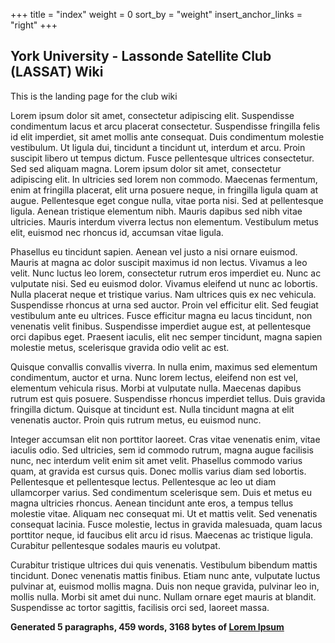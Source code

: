 +++
title = "index"
weight = 0
sort_by = "weight"
insert_anchor_links = "right"
+++
## York University - Lassonde Satellite Club (LASSAT) Wiki
This is the landing page for the club wiki



Lorem ipsum dolor sit amet, consectetur adipiscing elit. Suspendisse condimentum lacus et arcu placerat consectetur. Suspendisse fringilla felis id elit imperdiet, sit amet mollis ante consequat. Duis condimentum molestie vestibulum. Ut ligula dui, tincidunt a tincidunt ut, interdum et arcu. Proin suscipit libero ut tempus dictum. Fusce pellentesque ultrices consectetur. Sed sed aliquam magna. Lorem ipsum dolor sit amet, consectetur adipiscing elit. In ultricies sed lorem non commodo. Maecenas fermentum, enim at fringilla placerat, elit urna posuere neque, in fringilla ligula quam at augue. Pellentesque eget congue nulla, vitae porta nisi. Sed at pellentesque ligula. Aenean tristique elementum nibh. Mauris dapibus sed nibh vitae ultricies. Mauris interdum viverra lectus non elementum. Vestibulum metus elit, euismod nec rhoncus id, accumsan vitae ligula.

Phasellus eu tincidunt sapien. Aenean vel justo a nisi ornare euismod. Mauris at magna ac dolor suscipit maximus id non lectus. Vivamus a leo velit. Nunc luctus leo lorem, consectetur rutrum eros imperdiet eu. Nunc ac vulputate nisi. Sed eu euismod dolor. Vivamus eleifend ut nunc ac lobortis. Nulla placerat neque et tristique varius. Nam ultrices quis ex nec vehicula. Suspendisse rhoncus at urna sed auctor. Proin vel efficitur elit. Sed feugiat vestibulum ante eu ultrices. Fusce efficitur magna eu lacus tincidunt, non venenatis velit finibus. Suspendisse imperdiet augue est, at pellentesque orci dapibus eget. Praesent iaculis, elit nec semper tincidunt, magna sapien molestie metus, scelerisque gravida odio velit ac est.

Quisque convallis convallis viverra. In nulla enim, maximus sed elementum condimentum, auctor et urna. Nunc lorem lectus, eleifend non est vel, elementum vehicula risus. Morbi at vulputate nulla. Maecenas dapibus rutrum est quis posuere. Suspendisse rhoncus imperdiet tellus. Duis gravida fringilla dictum. Quisque at tincidunt est. Nulla tincidunt magna at elit venenatis auctor. Proin quis rutrum metus, eu euismod nunc.

Integer accumsan elit non porttitor laoreet. Cras vitae venenatis enim, vitae iaculis odio. Sed ultricies, sem id commodo rutrum, magna augue facilisis nunc, nec interdum velit enim sit amet velit. Phasellus commodo varius quam, at gravida est cursus quis. Donec mollis varius diam sed lobortis. Pellentesque et pellentesque lectus. Pellentesque ac leo ut diam ullamcorper varius. Sed condimentum scelerisque sem. Duis et metus eu magna ultricies rhoncus. Aenean tincidunt ante eros, a tempus tellus molestie vitae. Aliquam nec consequat mi. Ut et mattis velit. Sed venenatis consequat lacinia. Fusce molestie, lectus in gravida malesuada, quam lacus porttitor neque, id faucibus elit arcu id risus. Maecenas ac tristique ligula. Curabitur pellentesque sodales mauris eu volutpat.

Curabitur tristique ultrices dui quis venenatis. Vestibulum bibendum mattis tincidunt. Donec venenatis mattis finibus. Etiam nunc ante, vulputate luctus pulvinar at, euismod mollis magna. Duis non neque gravida, pulvinar leo in, mollis nulla. Morbi sit amet dui nunc. Nullam ornare eget mauris at blandit. Suspendisse ac tortor sagittis, facilisis orci sed, laoreet massa.

**Generated 5 paragraphs, 459 words, 3168 bytes of [Lorem Ipsum](https://www.lipsum.com/)**
